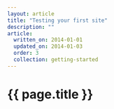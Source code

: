 ```yaml
---
layout: article
title: "Testing your first site"
description: ""
article:
  written_on: 2014-01-01
  updated_on: 2014-01-03
  order: 3
  collection: getting-started
---
```


<h1>{{ page.title }}</h1>